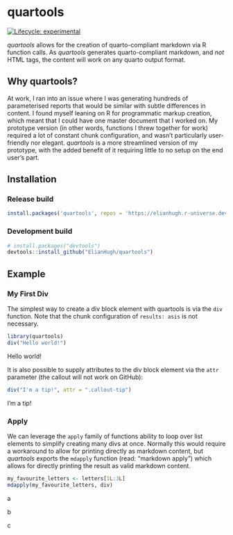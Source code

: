 
<!-- README.md is generated from README.Rmd. Please edit that file -->

# quartools

<!-- badges: start -->

[![Lifecycle:
experimental](https://img.shields.io/badge/lifecycle-experimental-orange.svg)](https://lifecycle.r-lib.org/articles/stages.html#experimental)
<!-- badges: end -->

*quartools* allows for the creation of quarto-compliant markdown via R
function calls. As *quartools* generates quarto-compliant markdown, and
*not* HTML tags, the content will work on any quarto output format.

## Why quartools?

At work, I ran into an issue where I was generating hundreds of
parameterised reports that would be similar with subtle differences in
content. I found myself leaning on R for programmatic markup creation,
which meant that I could have one master document that I worked on. My
prototype version (in other words, functions I threw together for work)
required a lot of constant chunk configuration, and wasn’t particularly
user-friendly nor elegant. *quartools* is a more streamlined version of
my prototype, with the added benefit of it requiring little to no setup
on the end user’s part.

## Installation

### Release build

``` r
install.packages('quartools', repos = 'https://elianhugh.r-universe.dev')
```

### Development build

``` r
# install.packages("devtools")
devtools::install_github("ElianHugh/quartools")
```

## Example

### My First Div

The simplest way to create a div block element with quartools is via the
`div` function. Note that the chunk configuration of `results: asis` is
not necessary.

``` r
library(quartools)
div("Hello world!")
```

<div>

Hello world!

</div>

It is also possible to supply attributes to the div block element via
the `attr` parameter (the callout will not work on GitHub):

``` r
div("I'm a tip!", attr = ".callout-tip")
```

<div class="callout-tip">

I’m a tip!

</div>

### Apply

We can leverage the `apply` family of functions ability to loop over
list elements to simplify creating many divs at once. Normally this
would require a workaround to allow for printing directly as markdown
content, but *quartools* exports the `mdapply` function (read: “markdown
apply”) which allows for directly printing the result as valid markdown
content.

``` r
my_favourite_letters <- letters[1L:3L]
mdapply(my_favourite_letters, div)
```

<div>

a

</div>

<div>

b

</div>

<div>

c

</div>
